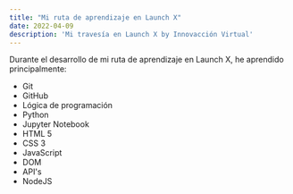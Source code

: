 ```yaml
---
title: "Mi ruta de aprendizaje en Launch X"
date: 2022-04-09
description: 'Mi travesía en Launch X by Innovacción Virtual'
---
```


Durante el desarrollo de mi ruta de aprendizaje en Launch X, he aprendido principalmente:
- Git
- GitHub
- Lógica de programación
- Python
- Jupyter Notebook
- HTML 5
- CSS 3
- JavaScript
- DOM
- API's
- NodeJS
